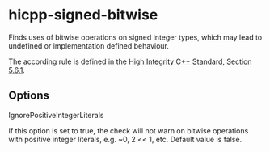 hicpp-signed-bitwise
====================

Finds uses of bitwise operations on signed integer types, which may lead
to undefined or implementation defined behaviour.

The according rule is defined in the [High Integrity C++ Standard,
Section
5.6.1](http://www.codingstandard.com/section/5-6-shift-operators/).

Options
-------

IgnorePositiveIntegerLiterals

If this option is set to <span class="title-ref">true</span>, the check
will not warn on bitwise operations with positive integer literals, e.g.
<span class="title-ref">~0</span>, <span class="title-ref">2 &lt;&lt;
1</span>, etc. Default value is <span class="title-ref">false</span>.

